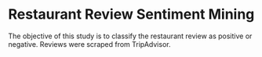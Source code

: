 # Restaurant Review Sentiment Mining
The objective of this study is to classify the restaurant review as positive or negative. Reviews were scraped from TripAdvisor.
